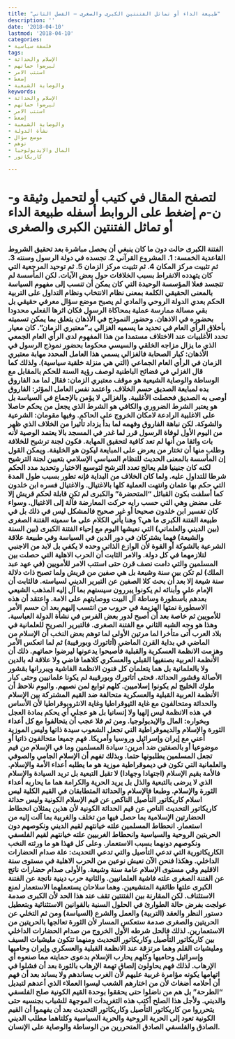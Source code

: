 ```yaml
---
title: "طبيعة الداء أو تماثل الفتنتين الكبرى والصغرى – الفصل الثاني"
description: ''
date: '2018-04-10'
lastmod: '2018-04-10'
categories:
- فلسفة سياسية
tags:
- الإسلام والحداثة
- ليرضوا حماتهم
- استتب الامر
- إضغط
- والوصاية الشيعية
keywords:
- الإسلام والحداثة
- ليرضوا حماتهم
- استتب الامر
- إضغط
- والوصاية الشيعية
- نشأة الدولة
- موضع سؤال
- توهم
- المال والإيديولوجيا
- كاريكاتور

---
```

# **لتصفح المقال في كتيب أو لتحميل وثيقة و-ن-م إضغط على الروابط أسفله** **طبيعة الداء أو تماثل الفتنتين الكبرى والصغرى**

### الفتنة الكبرى حالت دون ما كان ينبغي أن يحصل مباشرة بعد تحقيق الشروط القاعدية الخمسة: 1. المشروع القرآني 2. تجسده في دولة الرسول وسنته 3. ثم تثبيت مركز المكان 4. ثم تثبيت مركز الزمان 5. ثم توحيد المرجعية التي كان يتهدده الانفراط بسبب الخلافات حول بعض الآيات. لكن المأسسة لم تتجسد فعلا المؤسسة الوحيدة التي كان يمكن أن تنسب إلى مفهوم السياسة بالمعنى الحقيقي الكلمة بمعنى نظام الانتخاب ونظام التداول على التربية الحكم بعدي الدولة الروحي والمادي لم يصبح موضع سؤال معرفي حقيقي بل بقي مسالة ممارسة عملية بمحاكاة الرسول فكان اثرها الفعلي محدودا بحضوره في الاذهان. وحضور النموذج في الأذهان يتعلق بما يمكن تسميته بأخلاق الرأي العام في تحديد ما يسميه الغزالي بـ”معتبري الزمان”. كان معيار تحدد الأغلبيات عند الاختلاف مستمدا من هذا المفهوم لدى الرأي العام الجمعي الذي ما يزال مزاجه الخلقي والسيسي محكوما بحضور نموذج الرسول في الأذهان: كبار الصحابة فالغزالي يسمي هذا العامل المحدد مهابة معتبري الزمان في الرأي العام الجماعي (التي هي منزلة خلقية سياسية). ولذلك كما قال الغزلي في فضائح الباطنية لوصف رؤية السنة للحكم بالمقابل مع الوساطة والوصاية الشيعية هو موقف معتبري الزمان: فقال لما مد الفاروق يده لمبايعة الصديق حسم الخلاف. واعتمد نفس العامل المؤثر: الفاروق أوصى به الصديق فحصلت الأغلبية. والغزالي لا يؤمن بالإجماع في السياسة بل هو يعتبر الشرط الضروري والكافي هو الشرط الذي يجعل من يحكم حاصلا على الاغلبية الرادعة لامكان الخروج على الحاكم. وفيها مقومان: الشرعية والشوكة. لكن نباهة الفاروق وفهمه لما بدأ يزداد تأثيرا من الخلاف الذي ظهر من اليوم الأول لوفاة الرسول قرر لما غدر في المسجد بالا يعتمد الوصية لأنه بات واثقا من أنها لم تعد كافية لتحقيق المهابة. فكون لجنة ترشيح للخلافة وطلب منها أن تختار من يعرض على المبايعة ليكون هو الخليفة. ويمكن القول إن المأسسة بالمعنى الحديث للنظام السياسي الإسلامي بتعيين لجنة الترشيح لكنه كان جنينيا فلم يعالج تعدد الترشح لتوسيع الاختيار وتحديد مدد الحكم شرطا للتداول عليه. ولما كان الخلاف من البداية فإنه تطور بسبب طول المدة التي حكم بها عثمان وانتهت العملية كلها بالاغتيال. والاغتيال فسره ابن خلدون كما أسلفت بكون القبائل “المتحضرة” والكبرى لم تكن قابلة لحكم قريش إلا على مضض وهي التي حسب رايه حركت المعارضة فآلة إلى الاغتيال. وسواء كان تفسير ابن خلدون صحيحا أو غير صحيح فالمشكل ليس في ذلك بل في طبيعة الفتنة الكبرى ما هي؟ وهنا يأتي الكلام على ما سميته الفتنة الصغرى (بين الديني والعلماني) التي نعيشها اليوم مع إحياء الفتنة الكبرى (بين السنة والشيعة) فهما يشتركان في دور الدين في السياسة وفي طبيعة علاقة الشرعية بالشوكة أو القوة لأن الوازع الذاتي وحده لا يكفي بل لابد من الاجنبي لتلازمهما في كل دولة. والامر الثابت أن الحرب الاهلية التي حصلت بين المسلمين والتي دامت نصف قرن حتى استتب الامر للأمويين (في عهد عبد الملك) لم تكن بين سنة وشيعة بل هي صفين من قريش ولما تصبح ذات دلالة سنة شيعة إلا بعد أن بحث كلا الصفين عن التبرير الديني لسياسته. فالثابت أن الإمام علي وأبنائه لم يكونوا يبررون سيستهم بما آل إليه المذهب الشيعي بعدهم بأسطورة وساطة آل البيت ووصايتهم على الامة. واعتقد أن هذه الاسطورة نمتها الهزيمة في حروب من انتسب إليهم بعد أن حسم الأمر للأمويين ثم خاصة بعد أن أصبح لدور بعض الفرس في نشأة الدولة العباسية. وهذا هو وجه الشبه الثاني مع الفتنة الصغرى. فالتبرير الصريح للعلمانية في بلاد العرب أتى متأخرا لما مرتين الأولى لما توهم بعض النخب أن الإسلام من الماضي في بداية القرن الماضي (أتاتورك وبورقيبة) ثم لما انعكس الأمر وهزمت الانظمة العسكرية والقبلية فأصبحوا يدعونها ليرضوا حماتهم. ذلك أن الأنظمة العربية بصنفيها القبلي والعسكري كلاهما فاضي ولا علاقة له بالدين ولا بالعلمانية بل هما يتعلمان كل فنون الانظمة الفاشية ويبررانها بقشور الأصالة وقشور الحداثة. فحتى أتاتورك وبورقيبة لم يكونا علمانيين وحتى كبار ملوك الخليج لم يكونوا إسلاميين. كلهم توابع لمن نصبهم. واليوم نلاحظ أن الأنظمة العربية القبلية والعسكرية متحالفة ضد القيم المشتركة بين الإسلام والحداثة ومتحالفون مع غاية الثيوقراطيا وغاية الانثروبوقراطيا لأن الأساس في هذه الانظمة ليس إلهيا ولا إنسانيا بل هو عجلي أي يحكم بمادة العجل وبخواره: المال والإيديولوجيا. ومن ثم فلا عجب أن يتحالفوا مع كل أعداء الثورة والإسلام والديموقراطية التي تجعل الشعوب سيدة ذاتها وليس الموزية أعني مع إيران وإسرائيل وروسيا وأمريكا. فهم جميعا متحالفون ذاتيا أو موضوعيا أو بالصفتين ضد أمرين: سيادة المسلمين وما في الإسلام من قيم تجعل المسلمين يطلبونها حتما. وبذلك تفهم أن الإسلام الجامي والصوفي والعلمانية التي تكون في ديموقراطية موزية هو ما يطلبه أعداء الأمة والإسلام. فالأمة بقيم الإسلام (اجتهادا وجهادا) لا تقبل التبعية بل تريد السيادة والإسلام الذي لا يرضى بالتبعية والذل بل يريد الحرية والكرامة هما ما يحاربه أعداء الثورة والإسلام. وطبعا فالإسلام والحداثة المتطابقان في القيم الكلية ليس اسلام كاريكاتور التأصيل الناكص عن قيم الإسلام الكونية وليس حداثة كاريكاتور التحديث الناص عن قيم الحداثة الكونية لأن هذين يمثلان انحطاط الحضارتين الإسلامية بما حصل فيها من تخلف والغربية بما آلت إليه من استعمار. انحطاط المسلمين علته خيانتهم لقيم الديني ونكوصهم دون الحريتين الروحية والسياسية وانحطاط الغربيين علته خيانتهم لقيم الفلسفي ونكوصهم دونهما بسبب الاستعمار. وعلى كل فهذا هو ما ورثته النخب الكاريكاتورية التي تدعي التأصيل والتي تدعي التحديث: علة صدام الحضارات الداخلي. وهكذا فنحن الآن نعيش نوعين من الحرب الاهلية في مستوى سنة الاقليم وفي مستوى الإسلام عامة سنة وشيعة. والأولى صدام حضارات ناتج عن الفتنة الصغرى علته فاشية العلمانيين. والثانية حرب دينية ناتجة عن الفتنة الكبرى علتها طائفية المتشيعين. وهما سلاحان يستعملهما الاستعمار لمنع الاستئناف. لكن المقارنة بين الفتنتين تقف عند هذا الحد لأن الكبرى صدمة عولجت بفرض حالة الطوارئ في الحلول السنية بالقوانين الاستثنائية وبتعطيل دستور النظر والعقد (التربية) والعمل والشرع (السياسة) ومن ثم التخلي عن الحريتين والصغرى صدمة ستعكس المسار لأن الثورة تعالجها بالحريتين من الاستعمارين. لذلك فالحل شرطه الأول الخروج من صدام الحضارات الداخلي بين كاريكاتور التأصيل وكاريكاتور التحديث ومنهما تتكون مليشيات السيف ومليشيات القلم وهما مرتزقة عند الانظمة القبلية والعسكري وإيران وحاميها وإسرائيل وحاميها وكلهم يحارب الإسلام بدعوى حمايته مما صنعوه أي الإرهاب. لذلك فهم يحاولون إلصاق تهمة الإرهاب بالثورة بعد أن فشلوا في اتهامها يكونه مؤامرة غربية عليهم لأن الغرب يساندهم ولا يساند بعد أن فهم أن أحلامه أضغاث لأن من اختارهم الشعب ليسوا العملاء الذي أعدهم لتبديل “الطرحة” بل هم من ناضلوا حتى يحققوا بوحدة القيم الكونية صلح الفلسفي والديني. ولأجل هذا الصلح أكتب هذه التغريدات الموجهة للشباب بجنسيه حتى يتحرروا من كاريكاتور التأصيل وكاريكاتور التحديث بعد أن يفهموا أن القيم الكونية تعود إلى الحرية الروحية والحرية السياسية وكلتاهما مطلب الديني الصادق والفلسفي الصادق المتحررين من الوساطة والوصاية على الإنسان.

###